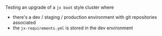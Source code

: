Testing an upgrade of a `jx boot` style cluster where

* there's a dev / staging / production environment with git repositories associated
* the `jx-requirements.yml` is stored in the dev environment